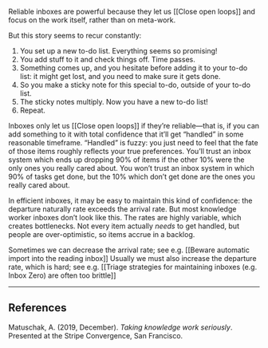 Reliable inboxes are powerful because they let us [[Close open loops]] and focus on the work itself, rather than on meta-work.

But this story seems to recur constantly:

1. You set up a new to-do list. Everything seems so promising!
2. You add stuff to it and check things off. Time passes.
3. Something comes up, and you hesitate before adding it to your to-do list: it might get lost, and you need to make sure it gets done.
4. So you make a sticky note for this special to-do, outside of your to-do list.
5. The sticky notes multiply. Now you have a new to-do list!
6. Repeat.

Inboxes only let us [[Close open loops]] if they’re reliable—that is, if you can add something to it with total confidence that it’ll get “handled” in some reasonable timeframe. “Handled” is fuzzy: you just need to feel that the fate of those items roughly reflects your true preferences. You’ll trust an inbox system which ends up dropping 90% of items if the other 10% were the only ones you really cared about. You won’t trust an inbox system in which 90% of tasks get done, but the 10% which don’t get done are the ones you really cared about.

In efficient inboxes, it may be easy to maintain this kind of confidence: the departure naturally rate exceeds the arrival rate. But most knowledge worker inboxes don’t look like this. The rates are highly variable, which creates bottlenecks. Not every item actually _needs_ to get handled, but people are over-optimistic, so items accrue in a backlog.

Sometimes we can decrease the arrival rate; see e.g. [[Beware automatic import into the reading inbox]] Usually we must also increase the departure rate, which is hard; see e.g. [[Triage strategies for maintaining inboxes (e.g. Inbox Zero) are often too brittle]]

---

## References

Matuschak, A. (2019, December). _Taking knowledge work seriously_. Presented at the Stripe Convergence, San Francisco.